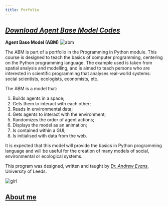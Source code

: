 ```yaml
---
title: Porfolio
---
```


## [*Download Agent Base Model Codes*](https://github.com/haymadanny/)          

**Agent Base Model (ABM)**
![abm](https://user-images.githubusercontent.com/34174086/33807384-837eb656-ddac-11e7-95cd-ba10360f60a7.jpg)

The ABM is part of a portfolio in the Programming in Python module. This course is designed to teach the basics of computer programming, centering on the Python programming language. The example used is taken from spatial analysis and modelling, and is aimed to teach persons who are interested in scientific programming that analyses real-world systems: social scientists, ecologists, economists, etc.

The ABM is a model that:
1. Builds agents in a space;
2. Gets them to interact with each other;
3. Reads in environmental data;
4. Gets agents to interact with the environment;
5. Randomizes the order of agent actions;
6. Displays the model as an animation;
7. Is contained within a GUI;
8. Is initialised with data from the web.

It is expected that this model will provide the basics in Python programming language and will be useful for the creation of many models of social, environmental or ecological systems. 

This program was designed, written and taught by [*Dr. Andrew Evans*](http://www.geog.leeds.ac.uk/people/a.evans/), University of Leeds.













![girl](https://user-images.githubusercontent.com/34174086/33789064-73f7b82e-dc4c-11e7-81e4-4256f2704501.jpg)
## [About me](README.md)


<html>
  <p><div class="pull right"><img scr="https://user-images.githubusercontent.com/34174086/33789064-73f7b82e-dc4c-11e7-81e4-4256f2704501.jpg"/></div></p>
</html>
